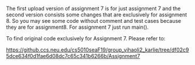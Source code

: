 The first upload version of assignment 7 is for just assignment 7 and the second version consists some changes that are exclusively for assignment 8. So you may see some code without comment and test cases because they are for assignment8. 
For assignment 7 just run main().

To find original code exclusively for Assignment 7. Please refer to:

https://github.ccs.neu.edu/cs5010seaF19/group_yihaoli2_karlie/tree/df02c95dce634f0d1fae6d08dc7c65c341b6266b/Assignment7